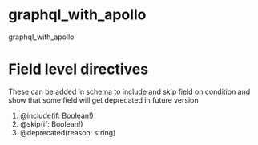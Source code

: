 # graphql_with_apollo
graphql_with_apollo


# Field level directives 
These can be added in schema to include and skip field on condition and show that some field will get deprecated in future version
1. @include(if: Boolean!) 
2. @skip(if: Boolean!)
3. @deprecated(reason: string)
